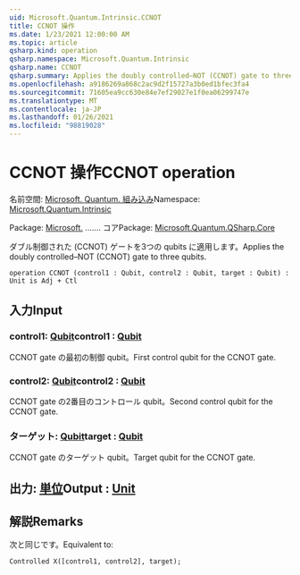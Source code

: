 ```yaml
---
uid: Microsoft.Quantum.Intrinsic.CCNOT
title: CCNOT 操作
ms.date: 1/23/2021 12:00:00 AM
ms.topic: article
qsharp.kind: operation
qsharp.namespace: Microsoft.Quantum.Intrinsic
qsharp.name: CCNOT
qsharp.summary: Applies the doubly controlled–NOT (CCNOT) gate to three qubits.
ms.openlocfilehash: a9186269a868c2ac9d2f15727a3b0ed1bfec3fa4
ms.sourcegitcommit: 71605ea9cc630e84e7ef29027e1f0ea06299747e
ms.translationtype: MT
ms.contentlocale: ja-JP
ms.lasthandoff: 01/26/2021
ms.locfileid: "98819028"
---
```

# <a name="ccnot-operation"></a><span data-ttu-id="2702e-102">CCNOT 操作</span><span class="sxs-lookup"><span data-stu-id="2702e-102">CCNOT operation</span></span>

<span data-ttu-id="2702e-103">名前空間: [Microsoft. Quantum. 組み込み](xref:Microsoft.Quantum.Intrinsic)</span><span class="sxs-lookup"><span data-stu-id="2702e-103">Namespace: [Microsoft.Quantum.Intrinsic](xref:Microsoft.Quantum.Intrinsic)</span></span>

<span data-ttu-id="2702e-104">Package: [Microsoft.](https://nuget.org/packages/Microsoft.Quantum.QSharp.Core) ....... コア</span><span class="sxs-lookup"><span data-stu-id="2702e-104">Package: [Microsoft.Quantum.QSharp.Core](https://nuget.org/packages/Microsoft.Quantum.QSharp.Core)</span></span>


<span data-ttu-id="2702e-105">ダブル制御された (CCNOT) ゲートを3つの qubits に適用します。</span><span class="sxs-lookup"><span data-stu-id="2702e-105">Applies the doubly controlled–NOT (CCNOT) gate to three qubits.</span></span>

```qsharp
operation CCNOT (control1 : Qubit, control2 : Qubit, target : Qubit) : Unit is Adj + Ctl
```


## <a name="input"></a><span data-ttu-id="2702e-106">入力</span><span class="sxs-lookup"><span data-stu-id="2702e-106">Input</span></span>

### <a name="control1--qubit"></a><span data-ttu-id="2702e-107">control1: [Qubit](xref:microsoft.quantum.lang-ref.qubit)</span><span class="sxs-lookup"><span data-stu-id="2702e-107">control1 : [Qubit](xref:microsoft.quantum.lang-ref.qubit)</span></span>

<span data-ttu-id="2702e-108">CCNOT gate の最初の制御 qubit。</span><span class="sxs-lookup"><span data-stu-id="2702e-108">First control qubit for the CCNOT gate.</span></span>


### <a name="control2--qubit"></a><span data-ttu-id="2702e-109">control2: [Qubit](xref:microsoft.quantum.lang-ref.qubit)</span><span class="sxs-lookup"><span data-stu-id="2702e-109">control2 : [Qubit](xref:microsoft.quantum.lang-ref.qubit)</span></span>

<span data-ttu-id="2702e-110">CCNOT gate の2番目のコントロール qubit。</span><span class="sxs-lookup"><span data-stu-id="2702e-110">Second control qubit for the CCNOT gate.</span></span>


### <a name="target--qubit"></a><span data-ttu-id="2702e-111">ターゲット: [Qubit](xref:microsoft.quantum.lang-ref.qubit)</span><span class="sxs-lookup"><span data-stu-id="2702e-111">target : [Qubit](xref:microsoft.quantum.lang-ref.qubit)</span></span>

<span data-ttu-id="2702e-112">CCNOT gate のターゲット qubit。</span><span class="sxs-lookup"><span data-stu-id="2702e-112">Target qubit for the CCNOT gate.</span></span>



## <a name="output--unit"></a><span data-ttu-id="2702e-113">出力: [単位](xref:microsoft.quantum.lang-ref.unit)</span><span class="sxs-lookup"><span data-stu-id="2702e-113">Output : [Unit](xref:microsoft.quantum.lang-ref.unit)</span></span>



## <a name="remarks"></a><span data-ttu-id="2702e-114">解説</span><span class="sxs-lookup"><span data-stu-id="2702e-114">Remarks</span></span>

<span data-ttu-id="2702e-115">次と同じです。</span><span class="sxs-lookup"><span data-stu-id="2702e-115">Equivalent to:</span></span>

```qsharp
Controlled X([control1, control2], target);
```